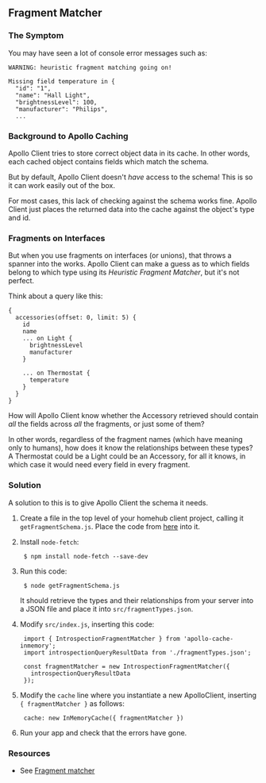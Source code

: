 ## Fragment Matcher

### The Symptom

You may have seen a lot of console error messages such as:

    WARNING: heuristic fragment matching going on!

    Missing field temperature in {
      "id": "1",
      "name": "Hall Light",
      "brightnessLevel": 100,
      "manufacturer": "Philips",
      ...


### Background to Apollo Caching

Apollo Client tries to store correct object data in its cache. In other words, each cached object contains fields which match the schema.

But by default, Apollo Client doesn't _have_ access to the schema! This is so it can work easily out of the box.

For most cases, this lack of checking against the schema works fine. Apollo Client just places the returned data into the cache against the object's type and id.

### Fragments on Interfaces

But when you use fragments on interfaces (or unions), that throws a spanner into the works. Apollo Client can make a guess as to which fields belong to which type using its _Heuristic Fragment Matcher_, but it's not perfect.


Think about a query like this:

    {
      accessories(offset: 0, limit: 5) {
        id
        name
        ... on Light {
          brightnessLevel
          manufacturer
        }

        ... on Thermostat {
          temperature
        }
      }
    }

How will Apollo Client know whether the Accessory retrieved should contain _all_ the fields across _all_ the fragments, or just some of them?

In other words, regardless of the fragment names (which have meaning only to humans), how does it know the relationships between these types? A Thermostat could be a Light could be an Accessory, for all it knows, in which case it would need every field in every fragment.

### Solution

A solution to this is to give Apollo Client the schema it needs.

1. Create a file in the top level of your homehub client project, calling it `getFragmentSchema.js`.
Place the code from [here](https://gist.github.com/petermunro/28b2231d0b8d688011f6265f6d094913) into it.

2. Install `node-fetch`:

        $ npm install node-fetch --save-dev

3. Run this code:

        $ node getFragmentSchema.js

   It should retrieve the types and their relationships from your server into a JSON file and place it into `src/fragmentTypes.json`.

4. Modify `src/index.js`, inserting this code:

        import { IntrospectionFragmentMatcher } from 'apollo-cache-inmemory';
        import introspectionQueryResultData from './fragmentTypes.json';

        const fragmentMatcher = new IntrospectionFragmentMatcher({
          introspectionQueryResultData
        });


5. Modify the `cache` line where you instantiate a new ApolloClient, inserting `{ fragmentMatcher }` as follows:

        cache: new InMemoryCache({ fragmentMatcher })

6. Run your app and check that the errors have gone.


### Resources

- See [Fragment matcher](https://www.apollographql.com/docs/react/advanced/fragments#fragment-matcher)

